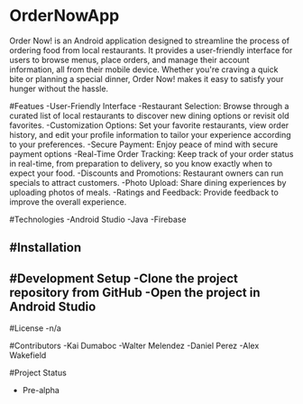 # OrderNowApp
Order Now! is an Android application designed to streamline the process of ordering food from local restaurants. It provides a user-friendly interface for users to browse menus, place orders, and manage their account information, all from their mobile device. Whether you're craving a quick bite or planning a special dinner, Order Now! makes it easy to satisfy your hunger without the hassle.

#Featues
-User-Friendly Interface
-Restaurant Selection: Browse through a curated list of local restaurants to discover new dining options or revisit old favorites.
-Customization Options: Set your favorite restaurants, view order history, and edit your profile information to tailor your experience according to your preferences.
-Secure Payment: Enjoy peace of mind with secure payment options
-Real-Time Order Tracking: Keep track of your order status in real-time, from preparation to delivery, so you know exactly when to expect your food.
-Discounts and Promotions: Restaurant owners can run specials to attract customers.
-Photo Upload: Share dining experiences by uploading photos of meals.
-Ratings and Feedback: Provide feedback to improve the overall experience.

#Technologies
-Android Studio
-Java
-Firebase

#Installation
-

#Development Setup
-Clone the project repository from GitHub
-Open the project in Android Studio
-

#License
-n/a

#Contributors
-Kai Dumaboc
-Walter Melendez
-Daniel Perez
-Alex Wakefield

#Project Status
- Pre-alpha
